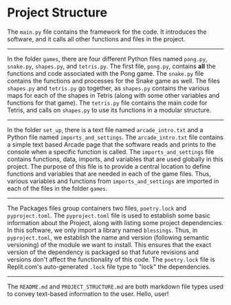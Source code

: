 # Project Structure
The `main.py` file contains the framework for the code. It introduces the software, and it calls all other functions and files in the project. 
___
In the folder `games`, there are four different Python files named `pong.py`, `snake.py`, `shapes.py`, and `tetris.py`. The first file, `pong.py`, contains **all** the functions and code associated with the Pong game. The `snake.py` file contains the functions and processes for the Snake game as well. The files `shapes.py` and `tetris.py` go together, as `shapes.py` contains the various maps for each of the shapes in Tetris (along with some other variables and functions for that game). The `tetris.py` file contains the main code for Tetris, and calls on `shapes.py` to use its functions in a modular structure.
___
In the folder `set_up`, there is a text file named `arcade_intro.txt` and a Python file named `imports_and_settings`. The `arcade_intro.txt` file contains a simple text based Arcade page that the software reads and prints to the console when a specific function is called. The `imports_and_settings` file contains functions, data, imports, and variables that are used globally in this project. The purpose of this file is to provide a central location to define functions and variables that are needed in each of the game files. Thus, various variables and functions from `imports_and_settings` are imported in each of the files in the folder `games`.
___
The Packages files group containers two files, `poetry.lock` and `pyproject.toml`. The `pyproject.toml` file is used to establish some basic information about the Project, along with listing some project dependencies. In this software, we only import a library named `blessings`. Thus, in `pyproject.toml`, we establish the name and version (following semantic versioning) of the module we want to install. This ensures that the exact version of the dependency is packaged so that future revisions and versions don't affect the functionality of this code. The `poetry.lock` file is Replit.com's auto-generated `.lock` file type to "lock" the dependencies. 
___
The `README.md` and `PROJECT_STRUCTURE.md` are both markdown file types used to convey text-based information to the user. Hello, user!